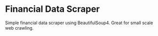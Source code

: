 # Financial Data Scraper

Simple financial data scraper using BeautifulSoup4.
Great for small scale web crawling.
